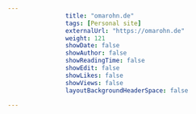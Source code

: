 ```yaml
---
                title: "omarohn.de"
                tags: [Personal site]
                externalUrl: "https://omarohn.de"
                weight: 121
                showDate: false
                showAuthor: false
                showReadingTime: false
                showEdit: false
                showLikes: false
                showViews: false
                layoutBackgroundHeaderSpace: false
                
---
```

